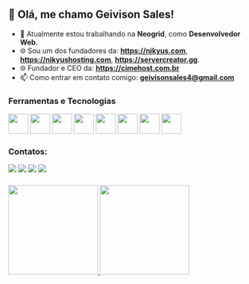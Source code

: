## 👋 Olá, me chamo Geivison Sales!

- 🔭 Atualmente estou trabalhando na **Neogrid**, como **Desenvolvedor Web**.
- 🌐 Sou um dos fundadores da: **https://nikyus.com**, **https://nikyushosting.com**, **https://servercreator.gg**.
- 🌐 Fundador e CEO da: **https://cimehost.com.br**
- 📫 Como entrar em contato comigo: **geivisonsales4@gmail.com**

### Ferramentas e Tecnologias
<div>
<img src="https://cdn.jsdelivr.net/gh/devicons/devicon/icons/git/git-original.svg" width="40" height="40"/>
<img src="https://cdn.jsdelivr.net/gh/devicons/devicon/icons/php/php-original.svg" width="40" height="40"/>
<img src="https://cdn.jsdelivr.net/gh/devicons/devicon/icons/mysql/mysql-original.svg" width="40" height="40"/>
<img src="https://cdn.jsdelivr.net/gh/devicons/devicon/icons/javascript/javascript-original.svg" width="40" height="40"/>
<img src="https://cdn.jsdelivr.net/gh/devicons/devicon/icons/html5/html5-original.svg" width="40" height="40"/>
<img src="https://cdn.jsdelivr.net/gh/devicons/devicon/icons/css3/css3-original.svg" width="40" height="40"/>
<img src="https://cdn.jsdelivr.net/gh/devicons/devicon/icons/bootstrap/bootstrap-original.svg" width="40" height="40"/>
<img src="https://cdn.jsdelivr.net/gh/devicons/devicon/icons/csharp/csharp-original.svg" width="40" height="40"/>
</div>

### Contatos:
<div>
<a href="https://www.youtube.com/channel/UCCeH8IeVzfGWg2CfPrtL_jg" target="_blank"><img src="https://img.shields.io/badge/YouTube-FF0000?style=for-the-badge&logo=youtube&logoColor=white" target="_blank"></a>
<a href="https://www.instagram.com/geiivison_sallys/" target="_blank"><img src="https://img.shields.io/badge/-Instagram-%23E4405F?style=for-the-badge&logo=instagram&logoColor=white" target="_blank"></a>
<a href = "mailto:geivisonsales4@gmail.com"><img src="https://img.shields.io/badge/Gmail-D14836?style=for-the-badge&logo=gmail&logoColor=white" target="_blank"></a>
<a href="https://www.linkedin.com/in/geivisonsales" target="_blank"><img src="https://img.shields.io/badge/-LinkedIn-%230077B5?style=for-the-badge&logo=linkedin&logoColor=white" target="_blank"></a>   
</div>

###
###
###
<div>
<a href="https://github.com/GeivisonSales">
<img height="180em" src="https://github-readme-stats.vercel.app/api/top-langs/?username=GeivisonSales&layout=compact&langs_count=7&theme=dracula"/>
<img height="180em" src="https://github-readme-stats.vercel.app/api?username=GeivisonSales&show_icons=true&theme=dracula&include_all_commits=true&count_private=true"/>
</div>
          
